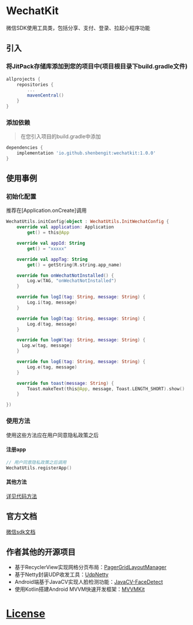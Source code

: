 # WechatKit
微信SDK使用工具类，包括分享、支付、登录、拉起小程序功能

## 引入
### 将JitPack存储库添加到您的项目中(项目根目录下build.gradle文件)
```gradle
allprojects {
    repositories {
        ...
        mavenCentral()
    }
}
```
### 添加依赖
> 在您引入项目的build.gradle中添加
```gradle
dependencies {
    implementation 'io.github.shenbengit:wechatkit:1.0.0'
}
```

## 使用事例
### 初始化配置
推荐在[Application.onCreate]调用

``` kotlin
WechatUtils.initConfig(object : WechatUtils.InitWechatConfig {
    override val application: Application
        get() = this@App

    override val appId: String
        get() = "xxxxx"

    override val appTag: String
        get() = getString(R.string.app_name)

    override fun onWechatNotInstalled() {
        Log.w(TAG, "onWechatNotInstalled")
    }

    override fun logI(tag: String, message: String) {
        Log.i(tag, message)
    }

    override fun logD(tag: String, message: String) {
        Log.d(tag, message)
    }

    override fun logW(tag: String, message: String) {
      Log.w(tag, message)
    }

    override fun logE(tag: String, message: String) {
        Log.e(tag, message)
    }

    override fun toast(message: String) {
        Toast.makeText(this@App, message, Toast.LENGTH_SHORT).show()
    }

})

```
### 使用方法
使用这些方法应在用户同意隐私政策之后
#### 注册app
```kotlin
// 用户同意隐私政策之后调用
WechatUtils.registerApp() 
```
#### 其他方法
[详见代码方法](https://github.com/shenbengit/WechatKit/blob/master/lib/src/main/java/com/shencoder/wechatkit/WechatUtils.kt)

## 官方文档
[微信sdk文档](https://developers.weixin.qq.com/doc/oplatform/Mobile_App/Access_Guide/Android.html)

## 作者其他的开源项目
- 基于RecyclerView实现网格分页布局：[PagerGridLayoutManager](https://github.com/shenbengit/PagerGridLayoutManager)
- 基于Netty封装UDP收发工具：[UdpNetty](https://github.com/shenbengit/UdpNetty)
- Android端基于JavaCV实现人脸检测功能：[JavaCV-FaceDetect](https://github.com/shenbengit/JavaCV-FaceDetect)
- 使用Kotlin搭建Android MVVM快速开发框架：[MVVMKit](https://github.com/shenbengit/MVVMKit)

# [License](https://github.com/shenbengitWechatKit/blob/master/LICENSE) 

